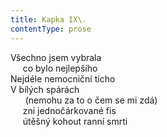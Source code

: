 ```yaml
---
title: Kapka IX\.
contentType: prose
---
```


<section>

Všechno jsem vybrala  
     co bylo nejlepšího  
Nejdéle nemocniční ticho  
V bílých spárách  
      (nemohu za to o čem se mi zdá)  
     zní jednočárkované fis  
     útěšný kohout ranní smrti

</section>
